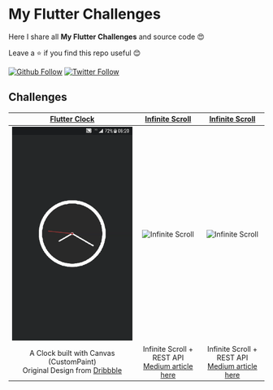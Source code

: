# My Flutter Challenges

Here I share all **My Flutter Challenges** and source code 😍

Leave a ⭐ if you find this repo useful 😊

[![Github Follow](https://img.shields.io/github/followers/e200?style=social)](https://github.com/e200)
[![Twitter Follow](https://img.shields.io/twitter/follow/iam_e200?style=social)](https://twitter.com/iam_e200)

## Challenges

|[Flutter Clock](clock)|[Infinite Scroll](infinite_scroll)|[Infinite Scroll](infinite_scroll)|
|:-:|:-:|:-:|
|![Canvas Clock](clock/screenshots/screenshot.gif)|![Infinite Scroll](infinite_scroll/screenshots/screenshot.gif)|![Infinite Scroll](infinite_scroll/screenshots/screenshot.gif)|
|A Clock built with Canvas (CustomPaint)<br>Original Design from [Dribbble](https://dribbble.com/shots/6783041-Clock)|Infinite Scroll + REST API<br>[Medium article here](https://medium.com/@e200/flutter-infinite-scroll-with-rest-api-2b11f64b9d02)|Infinite Scroll + REST API<br>[Medium article here](https://medium.com/@e200/flutter-infinite-scroll-with-rest-api-2b11f64b9d02)|
